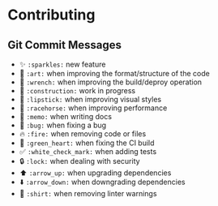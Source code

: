 Contributing
============

## Git Commit Messages

- :sparkles: `:sparkles:` new feature
- :art: `:art:` when improving the format/structure of the code
- :wrench: `:wrench:` when improving the build/deproy operation
- :construction: `:construction:` work in progress
- :lipstick: `:lipstick:` when improving visual styles
- :racehorse: `:racehorse:` when improving performance
- :memo: `:memo:` when writing docs
- :bug: `:bug:` when fixing a bug
- :fire: `:fire:` when removing code or files
- :green_heart: `:green_heart:` when fixing the CI build
- :white_check_mark: `:white_check_mark:` when adding tests
- :lock: `:lock:` when dealing with security
- :arrow_up: `:arrow_up:` when upgrading dependencies
- :arrow_down: `:arrow_down:` when downgrading dependencies
- :shirt: `:shirt:` when removing linter warnings
